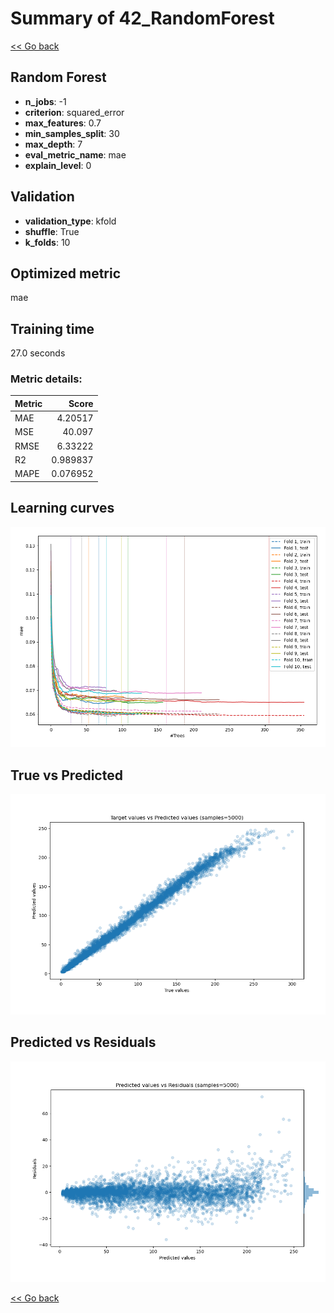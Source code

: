# Summary of 42_RandomForest

[<< Go back](../README.md)


## Random Forest
- **n_jobs**: -1
- **criterion**: squared_error
- **max_features**: 0.7
- **min_samples_split**: 30
- **max_depth**: 7
- **eval_metric_name**: mae
- **explain_level**: 0

## Validation
 - **validation_type**: kfold
 - **shuffle**: True
 - **k_folds**: 10

## Optimized metric
mae

## Training time

27.0 seconds

### Metric details:
| Metric   |     Score |
|:---------|----------:|
| MAE      |  4.20517  |
| MSE      | 40.097    |
| RMSE     |  6.33222  |
| R2       |  0.989837 |
| MAPE     |  0.076952 |



## Learning curves
![Learning curves](learning_curves.png)
## True vs Predicted

![True vs Predicted](true_vs_predicted.png)


## Predicted vs Residuals

![Predicted vs Residuals](predicted_vs_residuals.png)



[<< Go back](../README.md)
